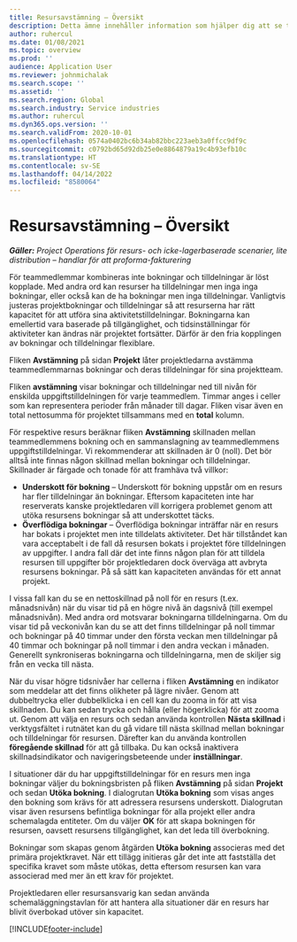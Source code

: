 ```yaml
---
title: Resursavstämning – Översikt
description: Detta ämne innehåller information som hjälper dig att se till att resursbokningar och tilldelningar för projekt justeras.
author: ruhercul
ms.date: 01/08/2021
ms.topic: overview
ms.prod: ''
audience: Application User
ms.reviewer: johnmichalak
ms.search.scope: ''
ms.assetid: ''
ms.search.region: Global
ms.search.industry: Service industries
ms.author: ruhercul
ms.dyn365.ops.version: ''
ms.search.validFrom: 2020-10-01
ms.openlocfilehash: 0574a0402bc6b34ab82bbc223aeb3a0ffcc9df9c
ms.sourcegitcommit: c0792bd65d92db25e0e8864879a19c4b93efb10c
ms.translationtype: HT
ms.contentlocale: sv-SE
ms.lasthandoff: 04/14/2022
ms.locfileid: "8580064"
---
```

# <a name="resource-reconciliation-overview"></a>Resursavstämning – Översikt

_**Gäller:** Project Operations för resurs- och icke-lagerbaserade scenarier, lite distribution – handlar för att proforma-fakturering_

För teammedlemmar kombineras inte bokningar och tilldelningar är löst kopplade. Med andra ord kan resurser ha tilldelningar men inga inga bokningar, eller också kan de ha bokningar men inga tilldelningar. Vanligtvis justeras projektbokningar och tilldelningar så att resurserna har rätt kapacitet för att utföra sina aktivitetstilldelningar. Bokningarna kan emellertid vara baserade på tillgänglighet, och tidsinställningar för aktiviteter kan ändras när projektet fortsätter. Därför är den fria kopplingen av bokningar och tilldelningar flexiblare.

Fliken **Avstämning** på sidan **Projekt** låter projektledarna avstämma teammedlemmarnas bokningar och deras tilldelningar för sina projektteam.

Fliken **avstämning** visar bokningar och tilldelningar ned till nivån för enskilda uppgiftstilldelningen för varje teammedlem. Timmar anges i celler som kan representera perioder från månader till dagar. Fliken visar även en total nettosumma för projektet tillsammans med en **total** kolumn.

För respektive resurs beräknar fliken **Avstämning** skillnaden mellan teammedlemmens bokning och en sammanslagning av teammedlemmens uppgiftstilldelningar. Vi rekommenderar att skillnaden är 0 (noll). Det bör alltså inte finnas någon skillnad mellan bokningar och tilldelningar. Skillnader är färgade och tonade för att framhäva två villkor:

- **Underskott för bokning** – Underskott för bokning uppstår om en resurs har fler tilldelningar än bokningar. Eftersom kapaciteten inte har reserverats kanske projektledaren vill korrigera problemet genom att utöka resursens bokningar så att underskottet täcks.
- **Överflödiga bokningar** – Överflödiga bokningar inträffar när en resurs har bokats i projektet men inte tilldelats aktiviteter. Det här tillståndet kan vara acceptabelt i de fall då resursen bokats i projektet före tilldelningen av uppgifter. I andra fall där det inte finns någon plan för att tilldela resursen till uppgifter bör projektledaren dock överväga att avbryta resursens bokningar. På så sätt kan kapaciteten användas för ett annat projekt.

I vissa fall kan du se en nettoskillnad på noll för en resurs (t.ex. månadsnivån) när du visar tid på en högre nivå än dagsnivå (till exempel månadsnivån). Med andra ord motsvarar bokningarna tilldelningarna. Om du visar tid på veckonivån kan du se att det finns tilldelningar på noll timmar och bokningar på 40 timmar under den första veckan men tilldelningar på 40 timmar och bokningar på noll timmar i den andra veckan i månaden. Generellt synkroniseras bokningarna och tilldelningarna, men de skiljer sig från en vecka till nästa.

När du visar högre tidsnivåer har cellerna i fliken **Avstämning** en indikator som meddelar att det finns olikheter på lägre nivåer. Genom att dubbeltrycka eller dubbelklicka i en cell kan du zooma in för att visa skillnaden. Du kan sedan trycka och hålla (eller högerklicka) för att zooma ut. Genom att välja en resurs och sedan använda kontrollen **Nästa skillnad** i verktygsfältet i rutnätet kan du gå vidare till nästa skillnad mellan bokningar och tilldelningar för resursen. Därefter kan du använda kontrollen **föregående skillnad** för att gå tillbaka. Du kan också inaktivera skillnadsindikator och navigeringsbeteende under **inställningar**.

I situationer där du har uppgiftstilldelningar för en resurs men inga bokningar väljer du bokningsbristen på fliken **Avstämning** på sidan **Projekt** och sedan **Utöka bokning**. I dialogrutan **Utöka bokning** som visas anges den bokning som krävs för att adressera resursens underskott. Dialogrutan visar även resursens befintliga bokningar för alla projekt eller andra schemalagda entiteter. Om du väljer **OK** för att skapa bokningen för resursen, oavsett resursens tillgänglighet, kan det leda till överbokning.

Bokningar som skapas genom åtgärden **Utöka bokning** associeras med det primära projektkravet. När ett tillägg initieras går det inte att fastställa det specifika kravet som måste utökas, detta eftersom resursen kan vara associerad med mer än ett krav för projektet.

Projektledaren eller resursansvarig kan sedan använda schemaläggningstavlan för att hantera alla situationer där en resurs har blivit överbokad utöver sin kapacitet.


[!INCLUDE[footer-include](../includes/footer-banner.md)]